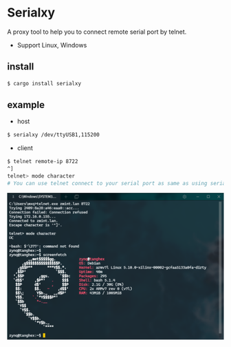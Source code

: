 # Serialxy

A proxy tool to help you to connect remote serial port by telnet.

* Support Linux, Windows

## install

```bash
$ cargo install serialxy
```

## example

* host
```bash
$ serialxy /dev/ttyUSB1,115200
```

* client
```bash
$ telnet remote-ip 8722
^]
telnet> mode character
# You can use telnet connect to your serial port as same as using serial port directly
```

![example](example.png)
